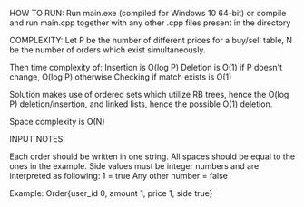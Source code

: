 HOW TO RUN:
Run main.exe (compiled for Windows 10 64-bit) or compile and run main.cpp together with any other .cpp files present in the directory

COMPLEXITY:
Let P be the number of different prices for a buy/sell table, N be the number of orders which exist simultaneously. 

Then time complexity of:
Insertion is O(log P)
Deletion is O(1) if P doesn't change, O(log P) otherwise
Checking if match exists is O(1)

Solution makes use of ordered sets which utilize RB trees, hence the O(log P) deletion/insertion, and linked lists, hence the possible O(1) deletion.

Space complexity is O(N)

INPUT NOTES:

Each order should be written in one string. All spaces should be equal to the ones in the example. 
Side values must be integer numbers and are interpreted as following:
1 = true
Any other number = false

Example:
Order{user_id 0, amount 1, price 1, side true}
